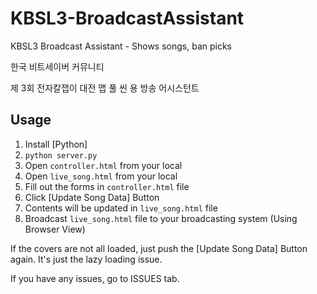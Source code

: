 # KBSL3-BroadcastAssistant
KBSL3 Broadcast Assistant - Shows songs, ban picks

한국 비트세이버 커뮤니티

제 3회 전자칼잽이 대전 맵 풀 씬 용 방송 어시스턴트


## Usage

1. Install [Python]
1. `python server.py`
1. Open `controller.html` from your local
1. Open `live_song.html` from your local
1. Fill out the forms in `controller.html` file
1. Click [Update Song Data] Button
1. Contents will be updated in `live_song.html` file
1. Broadcast `live_song.html` file to your broadcasting system (Using Browser View)

If the covers are not all loaded, just push the [Update Song Data] Button again.
It's just the lazy loading issue.

If you have any issues, go to ISSUES tab.

